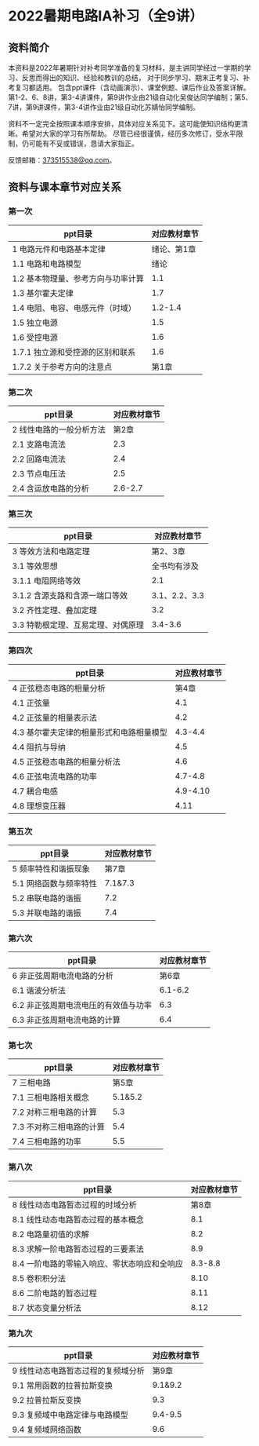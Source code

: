 # 2022暑期电路IA补习（全9讲）
## 资料简介
本资料是2022年暑期针对补考同学准备的复习材料，是主讲同学经过一学期的学习、反思而得出的知识、经验和教训的总结，
对于同步学习、期末正考复习、补考复习都适用。
包含ppt课件（含动画演示）、课堂例题、课后作业及答案详解。
第1-2、6、8讲，第3-4讲课件，第9讲作业由21级自动化吴俊达同学编制；第5、7讲，第9讲课件，第3-4讲作业由21级自动化苏婧怡同学编制。

资料不一定完全按照课本顺序安排，具体对应关系见下。这可能使知识结构更清晰。希望对大家的学习有所帮助。
尽管已经很谨慎，经历多次修订，受水平限制，仍可能有不妥或错误，恳请大家指正。

反馈邮箱：373515538@qq.com。
## 资料与课本章节对应关系
### 第一次
|ppt目录	|对应教材章节|
|----|----|
|1 电路元件和电路基本定律|	绪论、第1章|
|1.1 电路和电路模型	|绪论|
|1.2 基本物理量、参考方向与功率计算|	1.1|
|1.3 基尔霍夫定律|	1.7|
1.4 电阻、电容、电感元件（时域）|	1.2-1.4
1.5  独立电源|	1.5
1.6  受控电源	|1.6
1.7.1 独立源和受控源的区别和联系|	1.6
1.7.2  关于参考方向的注意点|	第1章
### 第二次
|ppt目录	|对应教材章节|
|----|----|
2 线性电路的一般分析方法|	第2章
2.1  支路电流法|	2.3
2.2  回路电流法|	2.4
2.3  节点电压法|	2.5
2.4 含运放电路的分析|	2.6-2.7
### 第三次
|ppt目录	|对应教材章节|
|----|----|
3 等效方法和电路定理|	第2、3章
3.1 等效思想|	全书均有涉及
3.1.1 电阻网络等效|	2.1
3.1.2 含源支路和含源一端口等效|	3.1、2.2、3.3
3.2 齐性定理、叠加定理|	3.2
3.3 特勒根定理、互易定理、对偶原理|	3.4-3.6
### 第四次
|ppt目录	|对应教材章节|
|----|----|
4 正弦稳态电路的相量分析|	第4章
4.1 正弦量|	4.1
4.2 正弦量的相量表示法|	4.2
4.3 基尔霍夫定律的相量形式和电路相量模型|	4.3-4.4
4.4 阻抗与导纳|	4.5
4.5 正弦稳态电路的相量分析法|	4.6
4.6 正弦电流电路的功率|	4.7-4.8
4.7 耦合电感|	4.9-4.10
4.8 理想变压器|	4.11
### 第五次
|ppt目录	|对应教材章节|
|----|----|
5 频率特性和谐振现象|	第7章
5.1 网络函数与频率特性|	7.1&7.3
5.2 串联电路的谐振|	7.2
5.3  并联电路的谐振|	7.4
### 第六次
|ppt目录	|对应教材章节|
|----|----|
6 非正弦周期电流电路的分析|	第6章
6.1 谐波分析法|	6.1-6.2
6.2 非正弦周期电流电压的有效值与功率|	6.3
6.3 非正弦周期电流电路的计算|	6.4
### 第七次
|ppt目录	|对应教材章节|
|----|----|
7 三相电路|	第5章
7.1 三相电路相关概念|	5.1&5.2
7.2 对称三相电路的计算|	5.3
7.3 不对称三相电路的计算|	5.4
7.4 三相电路的功率|	5.5
### 第八次
|ppt目录	|对应教材章节|
|----|----|
8 线性动态电路暂态过程的时域分析|	第8章
8.1 线性动态电路暂态过程的基本概念|	8.1
8.2 电路量初值的求解|	8.2
8.3 求解一阶电路暂态过程的三要素法|	8.9
8.4 一阶电路的零输入响应、零状态响应和全响应|	8.3-8.8
8.5 卷积积分法|	8.10
8.6 二阶电路的暂态过程|	8.11
8.7 状态变量分析法|	8.12
### 第九次
|ppt目录	|对应教材章节|
|----|----|
9 线性动态电路暂态过程的复频域分析|	第9章
9.1 常用函数的拉普拉斯变换|	9.1&9.2
9.2 拉普拉斯反变换|	9.3
9.3 复频域中电路定律与电路模型|	9.4-9.5
9.4 复频域网络函数|	9.6
